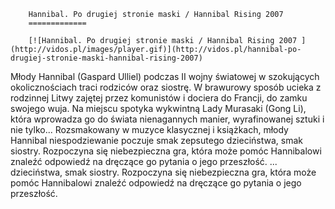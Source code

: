
        Hannibal. Po drugiej stronie maski / Hannibal Rising 2007 
        =============
        
        [![Hannibal. Po drugiej stronie maski / Hannibal Rising 2007 ](http://vidos.pl/images/player.gif)](http://vidos.pl/hannibal-po-drugiej-stronie-maski-hannibal-rising-2007)
        
        
 Młody Hannibal (Gaspard Ulliel) podczas II wojny światowej w szokujących okolicznościach traci rodziców oraz siostrę. W brawurowy sposób ucieka z rodzinnej Litwy zajętej przez komunistów i dociera do Francji, do zamku swojego wuja. Na miejscu spotyka wykwintną Lady Murasaki (Gong Li), która wprowadza go do świata nienagannych manier, wyrafinowanej sztuki i nie tylko... Rozsmakowany w muzyce klasycznej i książkach, młody Hannibal niespodziewanie poczuje smak zepsutego dzieciństwa, smak siostry. Rozpoczyna się niebezpieczna gra, która może pomóc Hannibalowi znaleźć odpowiedź na dręczące go pytania o jego przeszłość.  ... dzieciństwa, smak siostry. Rozpoczyna się niebezpieczna gra, która może pomóc Hannibalowi znaleźć odpowiedź na dręczące go pytania o jego przeszłość.
    